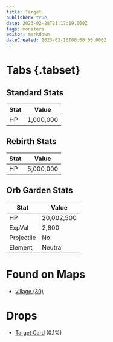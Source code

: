 ```yaml
---
title: Target
published: true
date: 2023-02-28T21:17:19.000Z
tags: monsters
editor: markdown
dateCreated: 2023-02-16T00:00:00.000Z
---
```


# Tabs {.tabset}

## Standard Stats

|Stat|Value|
|-|-|
|HP|1,000,000|
## Rebirth Stats

|Stat|Value|
|-|-|
|HP|5,000,000|
## Orb Garden Stats

|Stat|Value|
|-|-|
|HP|20,002,500|
|ExpVal|2,800|
|Projectile|No|
|Element|Neutral|

# Found on Maps
 * [village (30)](/maps/village)

# Drops
 * [Target Card](/items/target-card) (0.1%)
